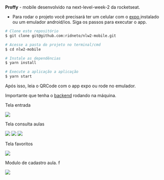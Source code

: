 <strong>Proffy</strong> - mobile desenvolvido na next-level-week-2 da rocketseat.

- Para rodar o projeto você precisará ter um celular com o
    <a target="_blank" href="https://play.google.com/store/apps/details?id=host.exp.exponent"> expo </a> instalado ou um emulador android/ios. Siga os passos para executar o app.

```bash
# Clone este repositório
$ git clone git@github.com:ridneto/nlw2-mobile.git

# Acesse a pasta do projeto no terminal/cmd
$ cd nlw2-mobile

# Instale as dependências
$ yarn install

# Execute a aplicação a aplicação
$ yarn start
```

Após isso, leia o QRCode com o app expo ou rode no emulador.

Importante que tenha o <a target="_blank" href="https://github.com/ridneto/nlw2-mobile">backend</a> rodando na máquina.

Tela entrada 

<img src="./.github/welcome-page.jpeg" />

Tela consulta aulas

<img src="./.github/search-classes-filter.jpeg" />
<img src="./.github/classes-1.jpeg" />
<img src="./.github/classes-2.jpeg" />

Tela favoritos

<img src="./.github/favorites.jpeg" />

Modulo de cadastro aula. f

<img src="./.github/register-proffy.png" />
